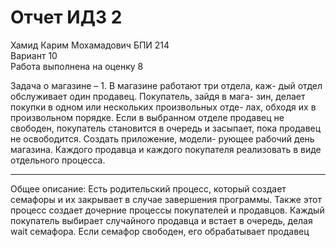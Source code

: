 # Отчет ИДЗ 2
Хамид Карим Мохамадович БПИ 214 \
Вариант 10\
Работа выполнена на оценку 8

Задача о магазине – 1. В магазине работают три отдела, каж- дый отдел обслуживает один продавец. Покупатель, зайдя в мага- зин, делает покупки в одном или нескольких произвольных отде- лах, обходя их в произвольном порядке. Если в выбранном отделе продавец не свободен, покупатель становится в очередь и засыпает, пока продавец не освободится. Создать приложение, модели- рующее рабочий день магазина. Каждого продавца и каждого покупателя реализовать в виде отдельного процесса.

----

Общее описание: Есть родительский процесс, который создает семафоры и их закрывает в случае завершения программы. Также этот процесс создает дочерние процессы покупателей и продавцов. 
Каждый покупатель выбирает случайного продавца и встает в очередь, делая wait семафора. Если семафор свободен, его обрабатывает продавец 